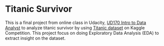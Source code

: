 # Titanic Survivor

This is a final project from online class in Udacity, [UD170 Intro to Data Analyst](https://classroom.udacity.com/courses/ud170/) to analyze titanic survivor by using [Titanic dataset](https://www.kaggle.com/c/titanic) on Kaggle Competition. This project focus on doing Exploratory Data Analysis (EDA) to extract insight on the dataset.

